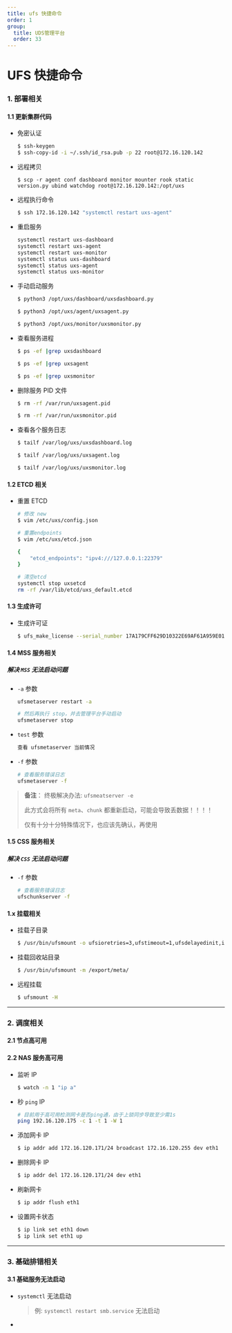 ```yaml
---
title: ufs 快捷命令
order: 1
group:
  title: UDS管理平台
  order: 33
---
```


# UFS 快捷命令

### 1. 部署相关

#### 1.1 更新集群代码

- 免密认证

  ```sh
  $ ssh-keygen
  $ ssh-copy-id -i ~/.ssh/id_rsa.pub -p 22 root@172.16.120.142
  ```

- 远程拷贝

  ```shell
  $ scp -r agent conf dashboard monitor mounter rook static version.py ubind watchdog root@172.16.120.142:/opt/uxs
  ```

- 远程执行命令

  ```sh
  $ ssh 172.16.120.142 "systemctl restart uxs-agent"
  ```

- 重启服务

  ```sh
  systemctl restart uxs-dashboard
  systemctl restart uxs-agent
  systemctl restart uxs-monitor
  systemctl status uxs-dashboard
  systemctl status uxs-agent
  systemctl status uxs-monitor
  ```

- 手动启动服务

  ```sh
  $ python3 /opt/uxs/dashboard/uxsdashboard.py

  $ python3 /opt/uxs/agent/uxsagent.py

  $ python3 /opt/uxs/monitor/uxsmonitor.py
  ```

- 查看服务进程

  ```sh
  $ ps -ef |grep uxsdashboard

  $ ps -ef |grep uxsagent

  $ ps -ef |grep uxsmonitor
  ```

- 删除服务 PID 文件

  ```sh
  $ rm -rf /var/run/uxsagent.pid

  $ rm -rf /var/run/uxsmonitor.pid
  ```

- 查看各个服务日志

  ```sh
  $ tailf /var/log/uxs/uxsdashboard.log

  $ tailf /var/log/uxs/uxsagent.log

  $ tailf /var/log/uxs/uxsmonitor.log
  ```

#### 1.2 ETCD 相关

- 重置 ETCD

  ```sh
  # 修改 new
  $ vim /etc/uxs/config.json

  # 重置endpoints
  $ vim /etc/uxs/etcd.json

  {
      "etcd_endpoints": "ipv4:///127.0.0.1:22379"
  }

  # 清空etcd
  systemctl stop uxsetcd
  rm -rf /var/lib/etcd/uxs_default.etcd
  ```

#### 1.3 生成许可

- 生成许可证

  ```sh
  $ ufs_make_license --serial_number 17A179CFF629D10322E69AF61A959E013DCE5075  --chunkservers=1000 --clients=10000 --expire_date=2099-01-01 --capcity=2PiB
  ```

#### 1.4 MSS 服务相关

##### 解决 `MSS` 无法启动问题

- `-a` 参数

  ```sh
  ufsmetaserver restart -a

  # 然后再执行 stop，并去管理平台手动启动
  ufsmetaserver stop
  ```

- `test` 参数

  ```sh
  查看 ufsmetaserver 当前情况
  ```

- `-f` 参数

  ```sh
  # 查看服务错误日志
  ufsmetaserver -f
  ```

> **备注**： 终极解决办法: `ufsmeatserver -e`
>
> 此方式会将所有 `meta`、`chunk` 都重新启动，可能会导致丢数据！！！！
>
> 仅有十分十分特殊情况下，也应该先确认，再使用

#### 1.5 CSS 服务相关

##### 解决 `CSS` 无法启动问题

- `-f` 参数

  ```sh
  # 查看服务错误日志
  ufschunkserver -f
  ```

#### 1.x 挂载相关

- 挂载子目录

  ```sh
  $ /usr/bin/ufsmount -o ufsioretries=3,ufstimeout=1,ufsdelayedinit,internal /export/nas/Users
  ```

- 挂载回收站目录

  ```sh
  $ /usr/bin/ufsmount -m /export/meta/
  ```

- 远程挂载

  ```sh
  $ ufsmount -H
  ```

---

### 2. 调度相关

#### 2.1 节点高可用

#### 2.2 NAS 服务高可用

- 监听 IP

  ```sh
  $ watch -n 1 "ip a"
  ```

- 秒 `ping` IP

  ```sh
  # 目前用于高可用检测网卡是否ping通，由于上锁同步导致至少需1s
  ping 192.16.120.175 -c 1 -t 1 -W 1
  ```

- 添加网卡 IP

  ```sh
  $ ip addr add 172.16.120.171/24 broadcast 172.16.120.255 dev eth1
  ```

- 删除网卡 IP

  ```sh
  $ ip addr del 172.16.120.171/24 dev eth1
  ```

- 刷新网卡

  ```sh
  $ ip addr flush eth1
  ```

- 设置网卡状态

  ```sh
  $ ip link set eth1 down
  $ ip link set eth1 up
  ```

---

### 3. 基础排错相关

#### 3.1 基础服务无法启动

- `systemctl` 无法启动

  > 例: `systemctl restart smb.service` 无法启动

-

